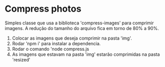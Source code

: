 # Compress photos

Simples classe que usa a biblioteca 'compress-images' para comprimir imagens. 
A redução do tamanho do arquivo fica em torno de 80% a 90%.

1. Colocar as imagens que deseja comprimir na pasta 'img'.
2. Rodar 'npm i' para instalar a dependencia.
2. Rodar o comando 'node compress.js
3. As imagens que estavam na pasta 'img' estarão comprimidas na pasta 'resized'
